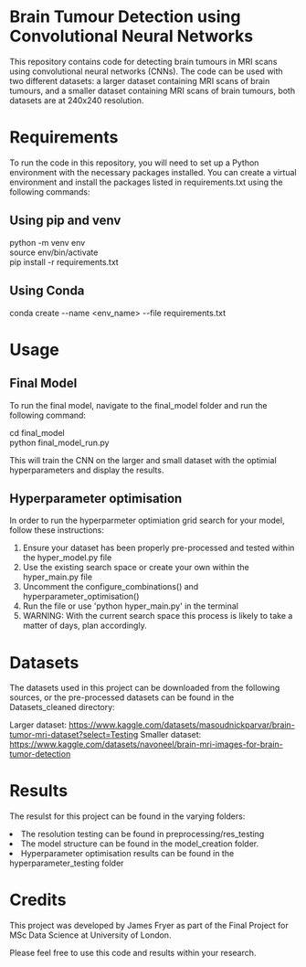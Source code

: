 # Brain Tumour Detection using Convolutional Neural Networks
This repository contains code for detecting brain tumours in MRI scans using convolutional neural networks (CNNs). The code can be used with two different datasets: a larger dataset containing MRI scans of brain tumours, and a smaller dataset containing MRI scans of brain tumours, both datasets are at 240x240 resolution.

# Requirements
To run the code in this repository, you will need to set up a Python environment with the necessary packages installed. You can create a virtual environment and install the packages listed in requirements.txt using the following commands:

## Using pip and venv
python -m venv env <br>
source env/bin/activate <br>
pip install -r requirements.txt <br>

## Using Conda
conda create --name <env_name> --file requirements.txt

# Usage

## Final Model
To run the final model, navigate to the final_model folder and run the following command:

cd final_model <br>
python final_model_run.py

This will train the CNN on the larger and small dataset with the optimial hyperparameters and display the results.

## Hyperparameter optimisation
In order to run the hyperparmeter optimiation grid search for your model, follow these instructions:

1. Ensure your dataset has been properly pre-processed and tested within the hyper_model.py file <br>
2. Use the existing search space or create your own within the hyper_main.py file <br> 
3. Uncomment the configure_combinations() and hyperparameter_optimisation() <br>
4. Run the file or use 'python hyper_main.py' in the terminal <br>
5. WARNING: With the current search space this process is likely to take a matter of days, plan accordingly. <br>

# Datasets
The datasets used in this project can be downloaded from the following sources, or the pre-processed datasets can be found in the Datasets_cleaned directory:

Larger dataset: https://www.kaggle.com/datasets/masoudnickparvar/brain-tumor-mri-dataset?select=Testing
Smaller dataset: https://www.kaggle.com/datasets/navoneel/brain-mri-images-for-brain-tumor-detection

# Results
The resulst for this project can be found in the varying folders:
<li> The resolution testing can be found in preprocessing/res_testing
<li> The model structure can be found in the model_creation folder.
<li> Hyperparameter optimisation results can be found in the hyperparameter_testing folder

# Credits
This project was developed by James Fryer as part of the Final Project for MSc Data Science at University of London.

Please feel free to use this code and results within your research.
